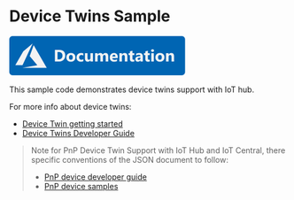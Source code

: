 # Device Twins Sample

[![Documentation](../../../../docs/media/docs-link-buttons/azure-documentation.svg)](https://docs.microsoft.com/azure/iot-develop/)


This sample code demonstrates device twins support with IoT hub.

For more info about device twins:  
- [Device Twin getting started](https://docs.microsoft.com/azure/iot-hub/iot-hub-csharp-csharp-twin-getstarted)
- [Device Twins Developer Guide](https://docs.microsoft.com/azure/iot-hub/iot-hub-devguide-device-twins)

> Note for PnP Device Twin Support with IoT Hub and IoT Central, there specific conventions of the JSON document to follow:
> - [PnP device developer guide](https://docs.microsoft.com/azure/iot-develop/concepts-developer-guide-device?pivots=programming-language-csharp)
> - [PnP device samples](https://github.com/Azure-Samples/azure-iot-samples-csharp/tree/main/iot-hub/Samples/device/PnpDeviceSamples)
